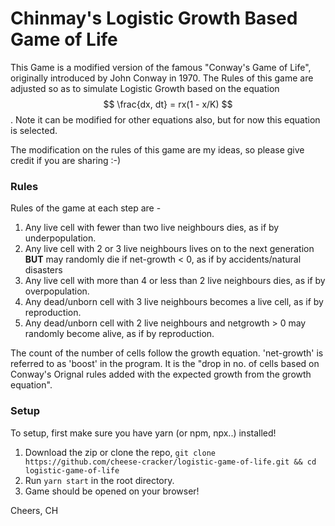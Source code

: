 # Chinmay's Logistic Growth Based Game of Life

This Game is a modified version of the famous "Conway's Game of Life", originally introduced by John Conway in 1970. The Rules of this game are adjusted so as to simulate Logistic Growth based on the equation $$ \frac{dx, dt} = rx(1 - x/K) $$. Note it can be modified for other equations also, but for now this equation is selected.

The modification on the rules of this game are my ideas, so please give credit if you are sharing :-)

### Rules

Rules of the game at each step are -
1. Any live cell with fewer than two live neighbours dies, as if by underpopulation.
2. Any live cell with 2 or 3 live neighbours lives on to the next generation **BUT** may randomly die if net-growth < 0, as if by accidents/natural disasters
3. Any live cell with more than 4 or less than 2 live neighbours dies, as if by overpopulation.
4. Any dead/unborn cell with 3 live neighbours becomes a live cell, as if by reproduction.
5. Any dead/unborn cell with 2 live neighbours and netgrowth > 0 may randomly become alive, as if by reproduction.

The count of the number of cells follow the growth equation.
'net-growth' is referred to as 'boost' in the program.
It is the "drop in no. of cells based on Conway's Orignal rules added with the expected growth from the growth equation".


### Setup

To setup, first make sure you have yarn (or npm, npx..) installed!
1. Download the zip or clone the repo, `git clone https://github.com/cheese-cracker/logistic-game-of-life.git && cd logistic-game-of-life`
2. Run `yarn start` in the root directory.
3. Game should be opened on your browser!

Cheers, CH
